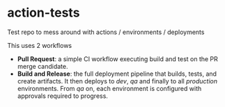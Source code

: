 # action-tests
Test repo to mess around with actions / environments / deployments

This uses 2 workflows
- **Pull Request**: a simple CI workflow executing build and test on the
  PR merge candidate.
- **Build and Release**: the full deployment pipeline that builds, tests, and
  create artifacts. It then deploys to _dev_, _qa_ and finally to all
  _production_ environments. From _qa_ on, each environment is configured with
  approvals required to progress.

